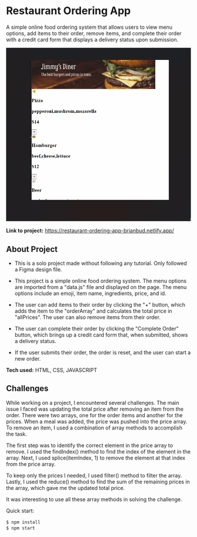 # Restaurant Ordering App

A simple online food ordering system that allows users to view menu options, add items to their order, remove items, and complete their order with a credit card form that displays a delivery status upon submission.

![ordering pizza and hamburder on a resturant app and filling out form](./images/orderingapp.gif)

**Link to project:** https://restaurant-ordering-app-brianbud.netlify.app/

## About Project

- This is a solo project made without following any tutorial. Only followed a Figma design file.

- This project is a simple online food ordering system. The menu options are imported from a "data.js" file and displayed on the page. The menu options include an emoji, item name, ingredients, price, and id.

- The user can add items to their order by clicking the "+" button, which adds the item to the "orderArray" and calculates the total price in "allPrices". The user can also remove items from their order.

- The user can complete their order by clicking the "Complete Order" button, which brings up a credit card form that, when submitted, shows a delivery status.

- If the user submits their order, the order is reset, and the user can start a new order.

**Tech used:** HTML, CSS, JAVASCRIPT

## Challenges

While working on a project, I encountered several challenges. The main issue I faced was updating the total price after removing an item from the order. There were two arrays, one for the order items and another for the prices. When a meal was added, the price was pushed into the price array. To remove an item, I used a combination of array methods to accomplish the task.

The first step was to identify the correct element in the price array to remove. I used the findIndex() method to find the index of the element in the array. Next, I used splice(itemIndex, 1) to remove the element at that index from the price array.

To keep only the prices I needed, I used filter() method to filter the array. Lastly, I used the reduce() method to find the sum of the remaining prices in the array, which gave me the updated total price.

It was interesting to use all these array methods in solving the challenge.

Quick start:

```
$ npm install
$ npm start
```
